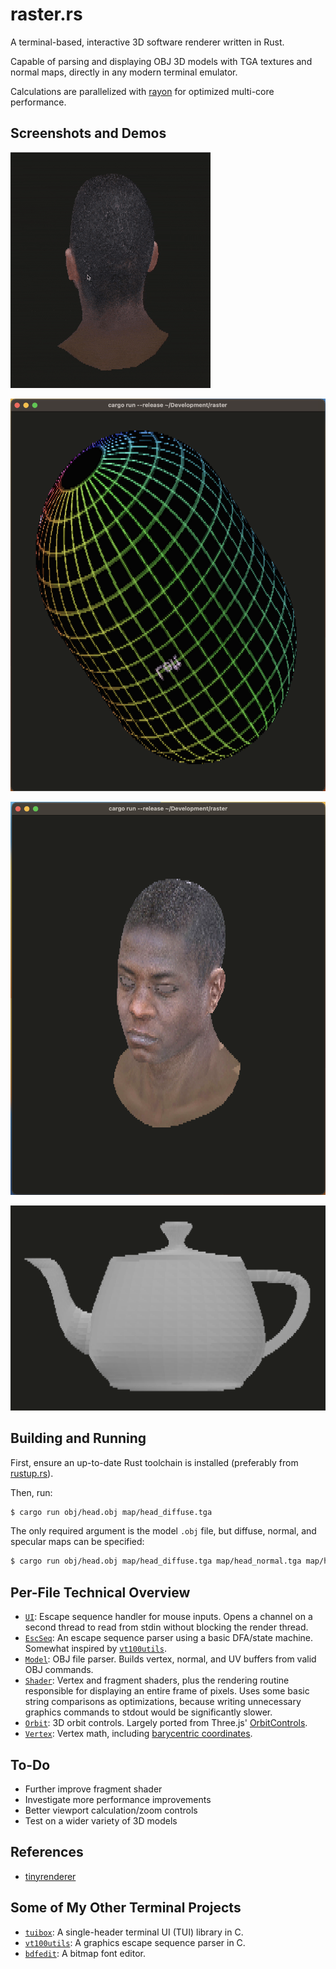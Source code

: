 # raster.rs

A terminal-based, interactive 3D software renderer written in Rust.

Capable of parsing and displaying OBJ 3D models with TGA textures and normal maps, directly in any modern terminal emulator.

Calculations are parallelized with [rayon](https://github.com/rayon-rs/rayon) for optimized multi-core performance.

## Screenshots and Demos

![demo.gif](https://github.com/Cubified/raster.rs/blob/main/img/demo.gif)

![pill.png](https://github.com/Cubified/raster.rs/blob/main/img/pill.png)

![head.png](https://github.com/Cubified/raster.rs/blob/main/img/head.png)

![teapot.png](https://github.com/Cubified/raster.rs/blob/main/img/teapot.png)

## Building and Running

First, ensure an up-to-date Rust toolchain is installed (preferably from [rustup.rs](https://rustup.rs)).

Then, run:

```sh
$ cargo run obj/head.obj map/head_diffuse.tga
```

The only required argument is the model `.obj` file, but diffuse, normal, and specular maps can be specified:

```sh
$ cargo run obj/head.obj map/head_diffuse.tga map/head_normal.tga map/head_specular.tga
```

## Per-File Technical Overview

- [`UI`](https://github.com/Cubified/raster.rs/blob/main/src/ui.rs#L22):  Escape sequence handler for mouse inputs.  Opens a channel on a second thread to read from stdin without blocking the render thread.
- [`EscSeq`](https://github.com/Cubified/raster.rs/blob/main/src/esc.rs#L12):  An escape sequence parser using a basic DFA/state machine.  Somewhat inspired by [`vt100utils`](https://github.com/Cubified/vt100utils).
- [`Model`](https://github.com/Cubified/raster.rs/blob/main/src/model.rs#L19):  OBJ file parser.  Builds vertex, normal, and UV buffers from valid OBJ commands.
- [`Shader`](https://github.com/Cubified/raster.rs/blob/main/src/shader.rs#L19):  Vertex and fragment shaders, plus the rendering routine responsible for displaying an entire frame of pixels.  Uses some basic string comparisons as optimizations, because writing unnecessary graphics commands to stdout would be significantly slower.
- [`Orbit`](https://github.com/Cubified/raster.rs/blob/main/src/orbit.rs#L12):  3D orbit controls.  Largely ported from Three.js' [OrbitControls](https://github.com/mrdoob/three.js/blob/309e5f6f64c7af9087e0fb6f7cbf83a9fd2a4fef/examples/jsm/controls/OrbitControls.js).
- [`Vertex`](https://github.com/Cubified/raster.rs/blob/main/src/vertex.rs#L10):  Vertex math, including [barycentric coordinates](https://en.wikipedia.org/wiki/Barycentric_coordinate_system).

## To-Do

- Further improve fragment shader
- Investigate more performance improvements
- Better viewport calculation/zoom controls
- Test on a wider variety of 3D models

## References

- [tinyrenderer](https://github.com/ssloy/tinyrenderer)

## Some of My Other Terminal Projects

- [`tuibox`](https://github.com/Cubified/tuibox):  A single-header terminal UI (TUI) library in C.
- [`vt100utils`](https://github.com/Cubified/vt100utils):  A graphics escape sequence parser in C.
- [`bdfedit`](https://github.com/Cubified/bdfedit):  A bitmap font editor.
